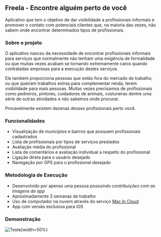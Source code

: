 ## Freela - Encontre alguém perto de você

Aplicativo que tem o objetivo de dar visibilidade a profissionais informais e promover o contato com potenciais clientes que, na maioria das vezes, não sabem onde encontrar determinados tipos de profissionais.

### Sobre o projeto

O aplicativo nasceu da necessidade de encontrar profissionais informais para serviços que normalmente não tenham uma exigência de formalidade ou que muitas vezes acabam se tornando extremamente caros quando contratadas empresas para a execução destes serviços.

Ele também proporciona pessoas que estão fora do mercado de trabalho, ou que queiram trabalhos extras para complementar renda, terem visibilidade para mais pessoas. Muitas vezes precisamos de profissionais como pedreiros, pintores, cuidadores de animais, costureiras dentre uma série de outras atividades e não sabemos onde procurar.

Provavelmente existem dezenas desses profissionais perto você.

### Funcionalidades

* Visualização de municípios e bairros que possuem profissionais cadastrados
* Lista de profissionais por tipos de serviços prestados
* Avaliação média do profissional
* Lista de comentários e avaliação individual a respeito do profissional
* Ligação direta para o usuário desejado
* Navegação por GPS para o profissional desejado

### Metodologia de Execução

* Desenvolvido por apenas uma pessoa _possuindo contribuições com as imagens do app_
* Aproximadamente 3 semanas de trabalho
* Uso de computador na nuvem através do serviço [Mac In Cloud](https://www.macincloud.com/)
* App com versão exclusiva para iOS

### Demonstração

![Teste](http://www.imperiumsoftware.com.br/img/Tela01.jpg){width=50%}
